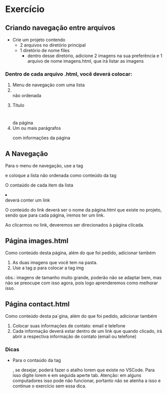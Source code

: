 # Exercício

## Criando navegação entre arquivos
* Crie um projeto contendo
  * 2 arquivos no diretório principal
  * 1 diretório de nome files
    * dentro desse diretório, adicione 2 imagens
      na sua preferência e 1 arquivo de nome
      imagens.html, que irá listar as imagens

### Dentro de cada arquivo .html, você deverá colocar:
1. Menu de navegação com uma lista <li></li> não ordenada <ul></ul>
2. Título <h1></h1> da página
3. Um ou mais parágrafos <p></p> com informações da página

## A Navegação
Para o menu de navegação, use a tag <nav></nav>
e coloque a lista não ordenada como conteúdo da tag

O contaúdo de cada item da lista <li></li> deverá conter um link <a href=""></a>

O conteúdo do link deverá ser o nome da página.html que existe no projeto, sendo que para cada página, iremos ter um link.

Ao clicarmos no link, deveremos ser direcionados à página clicada.


## Página images.html
Como conteúdo desta página, além do que foi pedido, adicionar também

1. As duas imagens que você tem na pasta.
2. Use a tag p para colocar a tag img

obs.: imagens de tamanho muito grande, poderão não se adaptar bem, mas não se preocupe com isso agora, pois logo aprenderemos como melhorar isso.

## Página contact.html
Como conteúdo desta pa´gina, além do que foi pedido, adicionar também

1. Colocar suas informações de contato: email e telefone
2. Cada informação deverá estar dentro de um link que quando clicado, irá abrir a respectiva
informação de contato (email ou telefone)



### Dicas
* Para o contaúdo da tag <p></p>, se desejar, poderá fazer o atalho lorem que existe no VSCode.
Para isso digite lorem e em seguida aperte tab.
Atenção: em alguns computadores isso pode não funcionar, portanto não se atenha a isso e continue o exercício sem essa dica.
